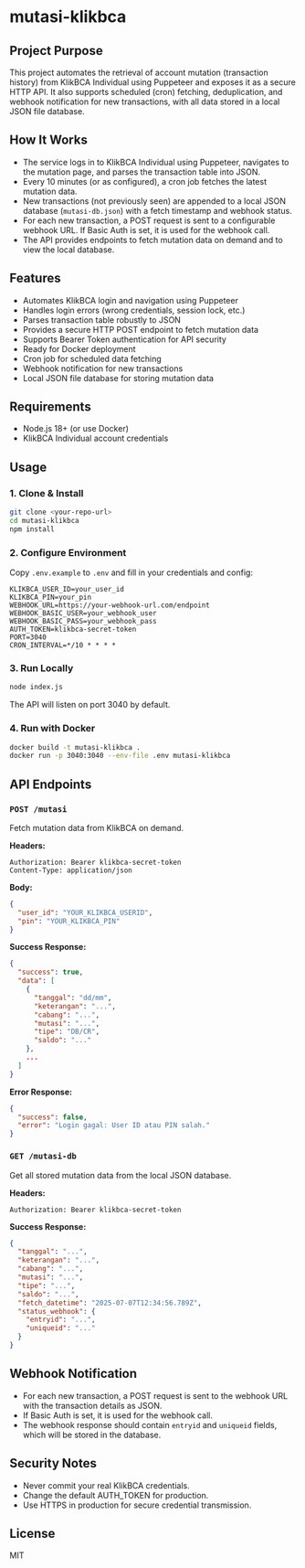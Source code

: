 # mutasi-klikbca

## Project Purpose
This project automates the retrieval of account mutation (transaction history) from KlikBCA Individual using Puppeteer and exposes it as a secure HTTP API. It also supports scheduled (cron) fetching, deduplication, and webhook notification for new transactions, with all data stored in a local JSON file database.

## How It Works
- The service logs in to KlikBCA Individual using Puppeteer, navigates to the mutation page, and parses the transaction table into JSON.
- Every 10 minutes (or as configured), a cron job fetches the latest mutation data.
- New transactions (not previously seen) are appended to a local JSON database (`mutasi-db.json`) with a fetch timestamp and webhook status.
- For each new transaction, a POST request is sent to a configurable webhook URL. If Basic Auth is set, it is used for the webhook call.
- The API provides endpoints to fetch mutation data on demand and to view the local database.

## Features
- Automates KlikBCA login and navigation using Puppeteer
- Handles login errors (wrong credentials, session lock, etc.)
- Parses transaction table robustly to JSON
- Provides a secure HTTP POST endpoint to fetch mutation data
- Supports Bearer Token authentication for API security
- Ready for Docker deployment
- Cron job for scheduled data fetching
- Webhook notification for new transactions
- Local JSON file database for storing mutation data

## Requirements
- Node.js 18+ (or use Docker)
- KlikBCA Individual account credentials

## Usage

### 1. Clone & Install
```sh
git clone <your-repo-url>
cd mutasi-klikbca
npm install
```

### 2. Configure Environment
Copy `.env.example` to `.env` and fill in your credentials and config:
```
KLIKBCA_USER_ID=your_user_id
KLIKBCA_PIN=your_pin
WEBHOOK_URL=https://your-webhook-url.com/endpoint
WEBHOOK_BASIC_USER=your_webhook_user
WEBHOOK_BASIC_PASS=your_webhook_pass
AUTH_TOKEN=klikbca-secret-token
PORT=3040
CRON_INTERVAL=*/10 * * * *
```

### 3. Run Locally
```sh
node index.js
```
The API will listen on port 3040 by default.

### 4. Run with Docker
```sh
docker build -t mutasi-klikbca .
docker run -p 3040:3040 --env-file .env mutasi-klikbca
```

## API Endpoints

### `POST /mutasi`
Fetch mutation data from KlikBCA on demand.

**Headers:**
```
Authorization: Bearer klikbca-secret-token
Content-Type: application/json
```
**Body:**
```json
{
  "user_id": "YOUR_KLIKBCA_USERID",
  "pin": "YOUR_KLIKBCA_PIN"
}
```
**Success Response:**
```json
{
  "success": true,
  "data": [
    {
      "tanggal": "dd/mm",
      "keterangan": "...",
      "cabang": "...",
      "mutasi": "...",
      "tipe": "DB/CR",
      "saldo": "..."
    },
    ...
  ]
}
```
**Error Response:**
```json
{
  "success": false,
  "error": "Login gagal: User ID atau PIN salah."
}
```

### `GET /mutasi-db`
Get all stored mutation data from the local JSON database.

**Headers:**
```
Authorization: Bearer klikbca-secret-token
```
**Success Response:**
```json
{
  "tanggal": "...",
  "keterangan": "...",
  "cabang": "...",
  "mutasi": "...",
  "tipe": "...",
  "saldo": "...",
  "fetch_datetime": "2025-07-07T12:34:56.789Z",
  "status_webhook": {
    "entryid": "...",
    "uniqueid": "..."
  }
}
```

## Webhook Notification
- For each new transaction, a POST request is sent to the webhook URL with the transaction details as JSON.
- If Basic Auth is set, it is used for the webhook call.
- The webhook response should contain `entryid` and `uniqueid` fields, which will be stored in the database.

## Security Notes
- Never commit your real KlikBCA credentials.
- Change the default AUTH_TOKEN for production.
- Use HTTPS in production for secure credential transmission.

## License
MIT
